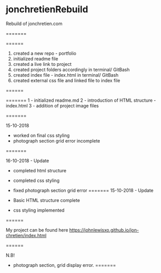 # jonchretienRebuild
Rebuild of jonchretien.com


=======


======

1. created a new repo - portfolio
2. initialized readme file
3. created a live link to project
4. created project folders accordingly in terminal/ GitBash
5. created index file - index.html in terminal/ GitBash
6. created external css file and linked file to index file

======

   

=======
1 - initialized readme.md
2 - introduction of HTML structure - index.html
3 - addition of project image files

=======


15-10-2018

- worked on final css styling
- photograph section grid error incomplete


=======

16-10-2018 - Update 

- completed html structure
- completed css styling
- fixed photograph section grid error
=======
15-10-2018 - Update

- Basic HTML structure complete
- css styling implemented

======

My project can be found here https://johnlewisxo.github.io/jon-chretien/index.html

======


N.B! 

- photograph section, grid display error.
=======

